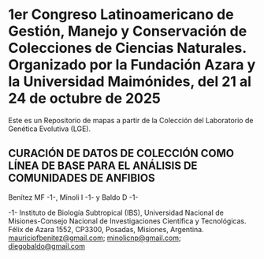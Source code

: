 # 1er Congreso Latinoamericano de Gestión, Manejo y Conservación de Colecciones de Ciencias Naturales. Organizado por la Fundación Azara y la Universidad Maimónides, del 21 al 24 de octubre de 2025

Este es un Repositorio de mapas a partir de la Colección del Laboratorio de Genética Evolutiva (LGE).

## CURACIÓN DE DATOS DE COLECCIÓN COMO LÍNEA DE BASE PARA EL ANÁLISIS DE COMUNIDADES DE ANFIBIOS

Benítez MF -1-, Minoli I -1- y Baldo D -1-

-1- Instituto de Biología Subtropical (IBS), Universidad Nacional de Misiones-Consejo Nacional de Investigaciones Científica y Tecnológicas. Félix de Azara 1552, CP3300, Posadas, Misiones, Argentina. mauriciofbenitez@gmail.com; minolicnp@gmail.com; diegobaldo@gmail.com
